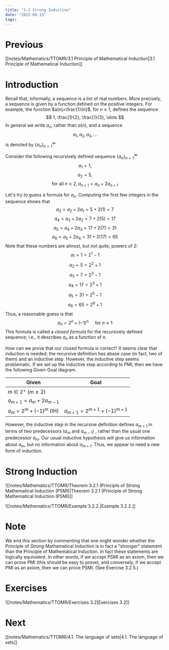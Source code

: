 ```yaml
---
title: "3.2 Strong Induction"
date: "2023-08-15"
tags:
---
```


# Previous
[[notes/Mathematics/TTOMR/3.1 Principle of Mathematical Induction|3.1 Principle of Mathematical Induction]]
# Introduction
Recall that, informally, a sequence is a list of real numbers. More precisely, a sequence is given by a function defined on the positive integers. For example, the function $a(n)=\frac{1}{n}$, for $n\geq 1$, defines the sequence
$$
1, \frac{1}{2}, \frac{1}{3}, \dots
$$
In general we write $a_{n}$, rather than $a(n)$, and a sequence
$$
a_{1},a_{2},a_{3},\dots
$$
is denoted by $\{a_{n}\}^{\infty}_{n=1}$ 

Consider the following recursively defined sequence $\{a_{n}\}^{\infty}_{n=1}$ 
$$
a_{1}=1,
$$
$$
a_{2}=5,
$$
$$
\text{for all } n\geq 2, a_{n+1} = a_{n} + 2a_{n+1}
$$

Let's try to guess a formula for $a_{n}$. Computing the first few integers in the sequence shows that
$$
a_{3}=a_{2}+2a_{1}=5+2(1)=7
$$
$$
a_{4}=a_{3}+2a_{2}=7+2(5)=17
$$
$$
a_{5}=a_{4}+2a_{3} = 17 + 2(7) = 31
$$
$$
a_{6} = a_{5} + 2a_{4} = 31 + 2(17) = 65
$$
Note that these numbers are almost, but not quite, powers of 2:
$$
a_{1}=1=2^1-1
$$
$$
a_{2}=5=2^2+1
$$
$$
a_{3}=7=2^3-1
$$
$$
a_{4}=17=2^3+1
$$
$$
a_{5}=31=2^5-1
$$
$$
a_{6}=65=2^6+1
$$
Thus, a reasonable guess is that
$$
a_{n}=2^n+(-1)^n \quad \text{ for } n\geq 1
$$
This formula is called a *closed formula* for the recursively defined sequence; i.e., it describes $a_{n}$ as a function of $n$.

How can we prove that our closed formula is correct? It seems clear that induction is needed; the recursive definition has abase case (in fact, two of them) and an inductive step. However, the inductive step seems problematic. If we set up the inductive step according to PMI, then we have the following Given-Goal diagram.

| Given | Goal |
| --- | --- |
| $m\in\mathbb{Z}^{+} \ (m\geq 2)$ | |
| $a_{m+1}=a_{m}+2a_{m-1}$ | |
| $a_{m} = 2^m + (-1)^m$ (IH) | $a_{m+1} = 2^{m+1} + (-1)^{m+1}$ |

However, the inductive step in the recursive definition defines $a_{m+1}$ in terms of *two* predecessors ($a_{m}$ and $a_{m-1}$) , rather than the usual one predecessor $a_{m}$. Our usual inductive hypothesis will give us information about $a_{m}$, but no information about $a_{m+1}$. Thus, we appear to need a new form of induction. 
# Strong Induction
![[notes/Mathematics/TTOMR/Theorem 3.2.1 (Principle of Strong Mathematical Induction (PSMI)|Theorem 3.2.1 (Principle of Strong Mathematical Induction (PSMI)]]

![[notes/Mathematics/TTOMR/Example 3.2.2.|Example 3.2.2.]]
# Note
We end this section by commenting that one might wonder whether the Principle of *Strong* Mathematical Induction is in fact a "stronger" statement than the Principle of Mathematical Induction. In fact these statements are logically equivalent. In other words, if we accept PSMI as an axiom, then we can prove PMI (this should be easy to prove), and conversely, if we accept PMI as an axiom, then we can prove PSMI. (See Exercise 3.2.5.)
# Exercises
![[notes/Mathematics/TTOMR/Exercises 3.2|Exercises 3.2]]
# Next
[[notes/Mathematics/TTOMR/4.1. The language of sets|4.1. The language of sets]]
